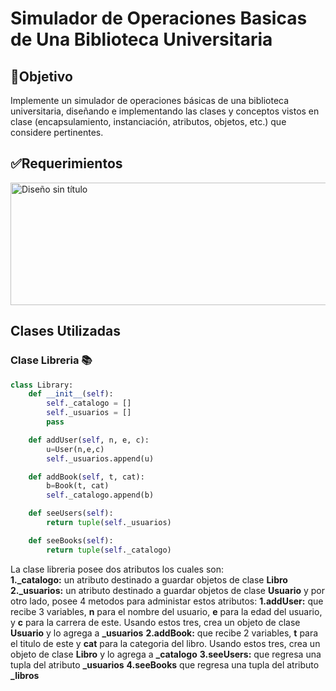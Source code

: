 # Simulador de Operaciones Basicas de Una Biblioteca Universitaria

## 🎯Objetivo
Implemente un simulador de operaciones básicas de una biblioteca universitaria, diseñando e implementando las clases y conceptos vistos en clase (encapsulamiento, instanciación, atributos, objetos, etc.) que considere pertinentes.
## ✅Requerimientos
<img width="563" height="196" alt="Diseño sin título" src="https://github.com/user-attachments/assets/09e6aeb5-699d-4000-852f-9ac08e6aa420" />  

## Clases Utilizadas

### Clase Libreria 📚
````python
class Library:
    def __init__(self):
        self._catalogo = []
        self._usuarios = []
        pass

    def addUser(self, n, e, c):
        u=User(n,e,c)
        self._usuarios.append(u)

    def addBook(self, t, cat):
        b=Book(t, cat)
        self._catalogo.append(b)

    def seeUsers(self):
        return tuple(self._usuarios)

    def seeBooks(self):
        return tuple(self._catalogo)
````
La clase libreria posee dos atributos los cuales son:  
**1._catalogo:** un atributo destinado a guardar objetos de clase **Libro** 
**2._usuarios:** un atributo destinado a guardar objetos de clase **Usuario** 
y por otro lado, posee 4 metodos para administar estos atributos:
**1.addUser:** que recibe 3 variables, **n** para el nombre del usuario, **e** para la edad del usuario, y **c** para la carrera de este. Usando estos tres, crea un objeto de clase **Usuario** y lo agrega a **_usuarios**
**2.addBook:** que recibe 2 variables, **t** para el titulo de este y **cat** para la categoria del libro. Usando estos tres, crea un objeto de clase **Libro** y lo agrega a **_catalogo**
**3.seeUsers:** que regresa una tupla del atributo **_usuarios**
**4.seeBooks** que regresa una tupla del atributo **_libros**

